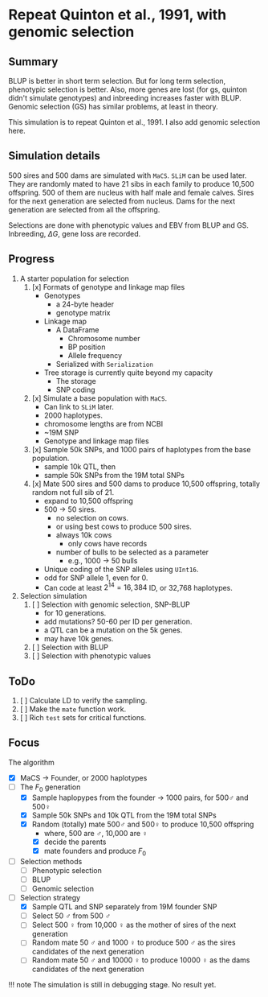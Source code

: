 # Repeat Quinton et al., 1991, with genomic selection

<!-- `echo Repeat Quinton et al., 1991, with genomic selection | md5sum` => effb94... -->

## Summary

BLUP is better in short term selection.
But for long term selection, phenotypic selection is better.
Also, more genes are lost (for gs, quinton didn't simulate genotypes) and inbreeding increases faster with BLUP.
Genomic selection (GS) has similar problems, at least in theory.

This simulation is to repeat Quinton et al., 1991.
I also add genomic selection here.

## Simulation details

500 sires and 500 dams are simulated with `MaCS`. `SLiM` can be used later.
They are randomly mated to have 21 sibs in each family to
produce 10,500 offspring.
500 of them are nucleus with half male and female calves.
Sires for the next generation are selected from nucleus.
Dams for the next generation are selected from all the offspring.

Selections are done with phenotypic values and EBV from BLUP and GS.
Inbreeding, $\Delta G$, gene loss are recorded.

## Progress

1. A starter population for selection
   1. [x] Formats of genotype and linkage map files
      - Genotypes
        - a 24-byte header
        - genotype matrix
      - Linkage map
        - A DataFrame
          - Chromosome number
          - BP position
          - Allele frequency
        - Serialized with `Serialization`
      - Tree storage is currently quite beyond my capacity
        - The storage
        - SNP coding
   2. [x] Simulate a base population with `MaCS`.
      - Can link to `SLiM` later.
      - 2000 haplotypes.
      - chromosome lengths are from NCBI
      - ~19M SNP
      - Genotype and linkage map files
   3. [x] Sample 50k SNPs, and 1000 pairs of haplotypes from the base population.
      - sample 10k QTL, then
      - sample 50k SNPs from the 19M total SNPs
   4. [x] Mate 500 sires and 500 dams to produce 10,500 offspring, totally random not full sib of 21.
      - expand to 10,500 offspring
      - 500 $\to$ 50 sires.
        - no selection on cows.
        - or using best cows to produce 500 sires.
        - always 10k cows
          - only cows have records
        - number of bulls to be selected as a parameter
          - e.g., 1000 $\to$ 50 bulls
      - Unique coding of the SNP alleles using `UInt16`.
      - odd for SNP allele 1, even for 0.
      - Can code at least $2^{14} = 16,384$ ID, or 32,768 haplotypes.
2. Selection simulation
   1. [ ] Selection with genomic selection, SNP-BLUP
      - for 10 generations.
      - add mutations? 50-60 per ID per generation.
      - a QTL can be a mutation on the 5k genes.
      - may have 10k genes.
   2. [ ] Selection with BLUP
   3. [ ] Selection with phenotypic values

## ToDo

1. [ ] Calculate LD to verify the sampling.
2. [ ] Make the `mate` function work.
3. [ ] Rich `test` sets for critical functions.

## Focus

The algorithm

- [x] MaCS $\to$ Founder, or 2000 haplotypes
- [ ] The $F_0$ generation
  - [x] Sample haplopypes from the founder $\to$ 1000 pairs, for 500♂ and 500♀
  - [x] Sample 50k SNPs and 10k QTL from the 19M total SNPs
  - [x] Random (totally) mate 500♂ and 500♀ to produce 10,500 offspring
    - where, 500 are ♂, 10,000 are ♀
    - [x] decide the parents
    - [x] mate founders and produce $F_0$
- [ ] Selection methods
  - [ ] Phenotypic selection
  - [ ] BLUP
  - [ ] Genomic selection
- [ ] Selection strategy
  - [x] Sample QTL and SNP separately from 19M founder SNP
  - [ ] Select 50 ♂ from 500 ♂
  - [ ] Select 500 ♀ from 10,000 ♀ as the mother of sires of the next generation
  - [ ] Random mate 50 ♂ and 1000 ♀ to produce 500 ♂ as the sires candidates of the next generation
  - [ ] Random mate 50 ♂ and 10000 ♀ to produce 10000 ♀ as the dams candidates of the next generation

!!! note
    The simulation is still in debugging stage.
    No result yet.
